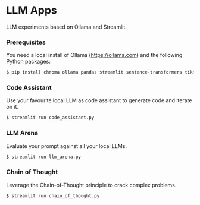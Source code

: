 # LLM Apps

LLM experiments based on Ollama and Streamlit.

### Prerequisites
You need a local install of Ollama (https://ollama.com) and the following Python packages:
```bash
$ pip install chroma ollama pandas streamlit sentence-transformers tiktoken
```

### Code Assistant
Use your favourite local LLM as code assistant to generate code and iterate on it.
```bash
$ streamlit run code_assistant.py
```

### LLM Arena
Evaluate your prompt against all your local LLMs.
```bash
$ streamlit run llm_arena.py
```

### Chain of Thought
Leverage the Chain-of-Thought principle to crack complex problems.
```bash
$ streamlit run chain_of_thought.py
```
